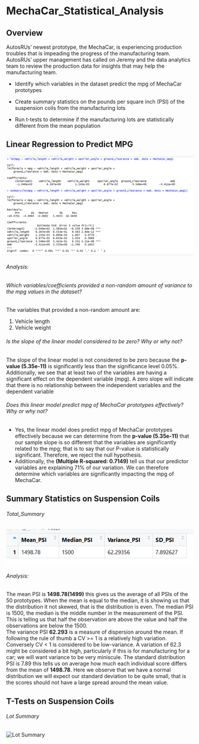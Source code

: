 # MechaCar_Statistical_Analysis

## Overview

AutosRUs’ newest prototype, the MechaCar, is experiencing production troubles that is impeading the progress of the manufacturing team. AutosRUs’ upper management has called on Jeremy and the data analytics team to review the production data for insights that may help the manufacturing team.

* Identify which variables in the dataset predict the mpg of MechaCar prototypes
	
* Create summary statistics on the pounds per square inch (PSI) of the suspension coils from the manufacturing lots	

* Run t-tests to determine if the manufacturing lots are statistically different from the mean population

## Linear Regression to Predict MPG

![Regression Analysis & Summary](https://github.com/wallaceportia/MechaCar_Statistical_Analysis/blob/main/Resources/Regression_Summary.PNG)

###### Analysis: 

###### Which variables/coefficients provided a non-random amount of variance to the mpg values in the dataset?
The variables that provided a non-random amount are:
1.	Vehicle length
2.	Vehicle weight

###### Is the slope of the linear model considered to be zero? Why or why not?
The slope of the linear model is not considered to be zero because the __p-value (5.35e-11)__ is significantly less than the significance level 0.05%.  Additionally, we see that at least two of the variables are having a significant effect on the dependent variable (mpg).  A zero slope will indicate that there is no relationship between the independent variables and the dependent variable

###### Does this linear model predict mpg of MechaCar prototypes effectively? Why or why not?
* Yes, the linear model does predict mpg of MechaCar prototypes effectively because we can determine from the __p-value (5.35e-11)__ that our sample slope is so different that the variables are significantly related to the mpg; that is to say that our P-value is statistically significant.  Therefore, we reject the null hypothesis. 
* Additionally, the __(Multiple R-squared:  0.7149)__ tell us that our predictor variables are explaining 71% of our variation.   We can therefore determine which variables are significantly impacting the mpg of MechaCar. 

## Summary Statistics on Suspension Coils

###### Total_Summary

![Total Summary](https://github.com/wallaceportia/MechaCar_Statistical_Analysis/blob/main/Resources/Total_Summary.PNG)

###### Analysis:

The mean PSI is __1498.78(1499)__ this gives us the average of all PSIs of the 50 prototypes. When the mean is equal to the median, it is showing us that the distribution it not skewed, that is the distribution is even.
The median PSI is 1500, the median is the middle number in the measurement of the PSI. This is telling us that half the observation are above the value and half the observations are below the 1500.  
The variance PSI __62.293__ is a measure of dispersion around the mean. If following the rule of thumb a CV >= 1 is a relatively high variation.  Conversely CV < 1 is considered to be low-variance. A variation of 62.3 might be considered a bit high, particularly if this is for manufacturing for a car; we will want variance to be very miniscule.
The standard distribution PSI is 7.89 this tells us on average how much each individual score differs from the mean of __1498.78__.  Here we observe that we have a normal distribution we will expect our standard deviation to be quite small, that is the scores should not have a large spread around the mean value. 

## T-Tests on Suspension Coils

###### Lot Summary

![Lot Summary]()

